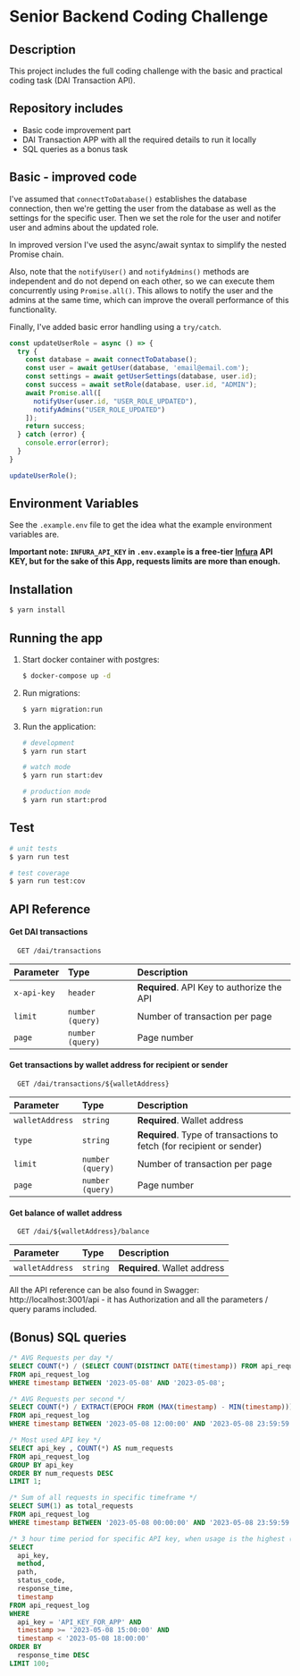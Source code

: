 # Senior Backend Coding Challenge
## Description

This project includes the full coding challenge with the basic and practical coding task (DAI Transaction API).


## Repository includes

- Basic code improvement part
- DAI Transaction APP with all the required details to run it locally
- SQL queries as a bonus task

## Basic - improved code
I've assumed that `connectToDatabase()` establishes the database connection, then we're getting the user from the database as well as the settings for the specific user. Then we set the role for the user and notifer user and admins about the updated role.

In improved version I've used the async/await syntax to simplify the nested Promise chain.

Also, note that the `notifyUser()` and `notifyAdmins()` methods are independent and do not depend on each other, so we can execute them concurrently using `Promise.all()`. This allows to notify the user and the admins at the same time, which can improve the overall performance of this functionality.

Finally, I've added basic error handling using a `try/catch`.
```ts
const updateUserRole = async () => {
  try {
    const database = await connectToDatabase();
    const user = await getUser(database, 'email@email.com');
    const settings = await getUserSettings(database, user.id);
    const success = await setRole(database, user.id, "ADMIN");
    await Promise.all([
      notifyUser(user.id, "USER_ROLE_UPDATED"),
      notifyAdmins("USER_ROLE_UPDATED")
    ]);
    return success;
  } catch (error) {
    console.error(error);
  }
}

updateUserRole();
```


## Environment Variables

See the `.example.env` file to get the idea what the example environment variables are.

**Important note: `INFURA_API_KEY` in `.env.example` is a free-tier [Infura](https://www.infura.io/) API KEY, but for the sake of this App, requests limits are more than enough.**

## Installation

```bash
$ yarn install
```

## Running the app

1. Start docker container with postgres:
   ```bash
   $ docker-compose up -d
   ```
2. Run migrations:
   ```bash
   $ yarn migration:run
   ```
3. Run the application:
    ```bash
    # development
    $ yarn run start

    # watch mode
    $ yarn run start:dev

    # production mode
    $ yarn run start:prod
    ```

## Test

```bash
# unit tests
$ yarn run test

# test coverage
$ yarn run test:cov
```

## API Reference
#### Get DAI transactions

```http
  GET /dai/transactions
```

| Parameter | Type     | Description                |
| :-------- | :------- | :------------------------- |
| `x-api-key` | `header` | **Required**. API Key to authorize the API |
| `limit` | `number (query)` | Number of transaction per page |
| `page` | `number (query)` | Page number |

#### Get transactions by wallet address for recipient or sender

```http
  GET /dai/transactions/${walletAddress}
```

| Parameter | Type     | Description                       |
| :-------- | :------- | :-------------------------------- |
| `walletAddress`      | `string` | **Required**. Wallet address |
| `type`      | `string` | **Required**. Type of transactions to fetch (for recipient or sender) |
| `limit` | `number (query)` | Number of transaction per page |
| `page` | `number (query)` | Page number |

#### Get balance of wallet address

```http
  GET /dai/${walletAddress}/balance
```

| Parameter | Type     | Description                       |
| :-------- | :------- | :-------------------------------- |
| `walletAddress`      | `string` | **Required**. Wallet address |


All the API reference can be also found in Swagger: http://localhost:3001/api - it has Authorization and all the parameters / query params included.

## (Bonus) SQL queries
 
```sql
/* AVG Requests per day */
SELECT COUNT(*) / (SELECT COUNT(DISTINCT DATE(timestamp)) FROM api_request_log) AS avg_requests_per_day
FROM api_request_log
WHERE timestamp BETWEEN '2023-05-08' AND '2023-05-08';

/* AVG Requests per second */
SELECT COUNT(*) / EXTRACT(EPOCH FROM (MAX(timestamp) - MIN(timestamp))) AS avg_requests_per_second
FROM api_request_log
WHERE timestamp BETWEEN '2023-05-08 12:00:00' AND '2023-05-08 23:59:59';

/* Most used API key */
SELECT api_key , COUNT(*) AS num_requests
FROM api_request_log
GROUP BY api_key
ORDER BY num_requests DESC
LIMIT 1;

/* Sum of all requests in specific timeframe */
SELECT SUM(1) as total_requests
FROM api_request_log
WHERE timestamp BETWEEN '2023-05-08 00:00:00' AND '2023-05-08 23:59:59';

/* 3 hour time period for specific API key, when usage is the highest (15:00:00 to 18:00:00), limited to 100 records */
SELECT 
  api_key, 
  method, 
  path, 
  status_code, 
  response_time, 
  timestamp 
FROM api_request_log 
WHERE 
  api_key = 'API_KEY_FOR_APP' AND 
  timestamp >= '2023-05-08 15:00:00' AND 
  timestamp < '2023-05-08 18:00:00'
ORDER BY 
  response_time DESC 
LIMIT 100;
```
